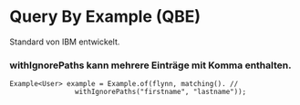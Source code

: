 Query By Example (QBE)
======================

Standard von IBM entwickelt.


### withIgnorePaths kann mehrere Einträge mit Komma enthalten. 
```
Example<User> example = Example.of(flynn, matching(). //
				withIgnorePaths("firstname", "lastname"));
```
